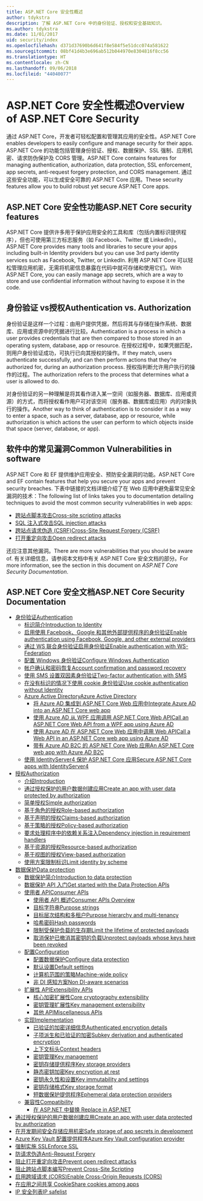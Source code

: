 ```yaml
---
title: ASP.NET Core 安全性概述
author: tdykstra
description: 了解 ASP.NET Core 中的身份验证、授权和安全基础知识。
ms.author: tdykstra
ms.date: 11/01/2017
uid: security/index
ms.openlocfilehash: d371d37690b6d641f8e584f5e51dcc074a581622
ms.sourcegitcommit: 08bf41d4b3e696ab512b044970e8304816f8cc56
ms.translationtype: HT
ms.contentlocale: zh-CN
ms.lasthandoff: 09/06/2018
ms.locfileid: "44040077"
---
```

# <a name="overview-of-aspnet-core-security"></a><span data-ttu-id="23729-103">ASP.NET Core 安全性概述</span><span class="sxs-lookup"><span data-stu-id="23729-103">Overview of ASP.NET Core Security</span></span>

<span data-ttu-id="23729-104">通过 ASP.NET Core，开发者可轻松配置和管理其应用的安全性。</span><span class="sxs-lookup"><span data-stu-id="23729-104">ASP.NET Core enables developers to easily configure and manage security for their apps.</span></span> <span data-ttu-id="23729-105">ASP.NET Core 的功能包括管理身份验证、授权、数据保护、SSL 强制、应用机密、请求防伪保护及 CORS 管理。</span><span class="sxs-lookup"><span data-stu-id="23729-105">ASP.NET Core contains features for managing authentication, authorization, data protection, SSL enforcement, app secrets, anti-request forgery protection, and CORS management.</span></span> <span data-ttu-id="23729-106">通过这些安全功能，可以生成安全可靠的 ASP.NET Core 应用。</span><span class="sxs-lookup"><span data-stu-id="23729-106">These security features allow you to build robust yet secure ASP.NET Core apps.</span></span>

## <a name="aspnet-core-security-features"></a><span data-ttu-id="23729-107">ASP.NET Core 安全性功能</span><span class="sxs-lookup"><span data-stu-id="23729-107">ASP.NET Core security features</span></span>

<span data-ttu-id="23729-108">ASP.NET Core 提供许多用于保护应用安全的工具和库（包括内置标识提供程序），但也可使用第三方标志服务（如 Facebook、Twitter 或 LinkedIn）。</span><span class="sxs-lookup"><span data-stu-id="23729-108">ASP.NET Core provides many tools and libraries to secure your apps including built-in Identity providers but you can use 3rd party identity services such as Facebook, Twitter, or LinkedIn.</span></span> <span data-ttu-id="23729-109">利用 ASP.NET Core 可以轻松管理应用机密，无需将机密信息暴露在代码中就可存储和使用它们。</span><span class="sxs-lookup"><span data-stu-id="23729-109">With ASP.NET Core, you can easily manage app secrets, which are a way to store and use confidential information without having to expose it in the code.</span></span>

## <a name="authentication-vs-authorization"></a><span data-ttu-id="23729-110">身份验证 vs授权</span><span class="sxs-lookup"><span data-stu-id="23729-110">Authentication vs. Authorization</span></span>

<span data-ttu-id="23729-111">身份验证是这样一个过程：由用户提供凭据，然后将其与存储在操作系统、数据库、应用或资源中的凭据进行比较。</span><span class="sxs-lookup"><span data-stu-id="23729-111">Authentication is a process in which a user provides credentials that are then compared to those stored in an operating system, database, app or resource.</span></span> <span data-ttu-id="23729-112">在授权过程中，如果凭据匹配，则用户身份验证成功，可执行已向其授权的操作。</span><span class="sxs-lookup"><span data-stu-id="23729-112">If they match, users authenticate successfully, and can then perform actions that they're authorized for, during an authorization process.</span></span> <span data-ttu-id="23729-113">授权指判断允许用户执行的操作的过程。</span><span class="sxs-lookup"><span data-stu-id="23729-113">The authorization refers to the process that determines what a user is allowed to do.</span></span>

<span data-ttu-id="23729-114">对身份验证的另一种理解是将其看作进入某一空间（如服务器、数据库、应用或资源）的方式，而将授权看作用户可对该空间（服务器、数据库或应用）内的对象执行的操作。</span><span class="sxs-lookup"><span data-stu-id="23729-114">Another way to think of authentication is to consider it as a way to enter a space, such as a server, database, app or resource, while authorization is which actions the user can perform to which objects inside that space (server, database, or app).</span></span>

## <a name="common-vulnerabilities-in-software"></a><span data-ttu-id="23729-115">软件中的常见漏洞</span><span class="sxs-lookup"><span data-stu-id="23729-115">Common Vulnerabilities in software</span></span>

<span data-ttu-id="23729-116">ASP.NET Core 和 EF 提供维护应用安全、预防安全漏洞的功能。</span><span class="sxs-lookup"><span data-stu-id="23729-116">ASP.NET Core and EF contain features that help you secure your apps and prevent security breaches.</span></span> <span data-ttu-id="23729-117">下表中链接的文档详细介绍了在 Web 应用中避免最常见安全漏洞的技术：</span><span class="sxs-lookup"><span data-stu-id="23729-117">The following list of links takes you to documentation detailing techniques to avoid the most common security vulnerabilities in web apps:</span></span>

* [<span data-ttu-id="23729-118">跨站点脚本攻击</span><span class="sxs-lookup"><span data-stu-id="23729-118">Cross-site scripting attacks</span></span>](xref:security/cross-site-scripting)
* [<span data-ttu-id="23729-119">SQL 注入式攻击</span><span class="sxs-lookup"><span data-stu-id="23729-119">SQL injection attacks</span></span>](https://docs.microsoft.com/ef/core/querying/raw-sql)
* [<span data-ttu-id="23729-120">跨站点请求伪造 (CSRF)</span><span class="sxs-lookup"><span data-stu-id="23729-120">Cross-Site Request Forgery (CSRF)</span></span>](xref:security/anti-request-forgery)
* [<span data-ttu-id="23729-121">打开重定向攻击</span><span class="sxs-lookup"><span data-stu-id="23729-121">Open redirect attacks</span></span>](xref:security/preventing-open-redirects)

<span data-ttu-id="23729-122">还应注意其他漏洞。</span><span class="sxs-lookup"><span data-stu-id="23729-122">There are more vulnerabilities that you should be aware of.</span></span> <span data-ttu-id="23729-123">有关详细信息，请参阅本文档中有关 ASP.NET Core 安全文档的部分。</span><span class="sxs-lookup"><span data-stu-id="23729-123">For more information, see the section in this document on *ASP.NET Core Security Documentation*.</span></span>

## <a name="aspnet-core-security-documentation"></a><span data-ttu-id="23729-124">ASP.NET Core 安全文档</span><span class="sxs-lookup"><span data-stu-id="23729-124">ASP.NET Core Security Documentation</span></span>

*   [<span data-ttu-id="23729-125">身份验证</span><span class="sxs-lookup"><span data-stu-id="23729-125">Authentication</span></span>](xref:security/authentication/index)
    *   [<span data-ttu-id="23729-126">标识简介</span><span class="sxs-lookup"><span data-stu-id="23729-126">Introduction to Identity</span></span>](xref:security/authentication/identity)
    *   [<span data-ttu-id="23729-127">启用使用 Facebook、Google 和其他外部提供程序的身份验证</span><span class="sxs-lookup"><span data-stu-id="23729-127">Enable authentication using Facebook, Google, and other external providers</span></span>](xref:security/authentication/social/index)
    *   [<span data-ttu-id="23729-128">通过 WS 联合身份验证启用身份验证</span><span class="sxs-lookup"><span data-stu-id="23729-128">Enable authentication with WS-Federation</span></span>](xref:security/authentication/ws-federation)
    * [<span data-ttu-id="23729-129">配置 Windows 身份验证</span><span class="sxs-lookup"><span data-stu-id="23729-129">Configure Windows Authentication</span></span>](xref:security/authentication/windowsauth)
    *   [<span data-ttu-id="23729-130">帐户确认和密码恢复</span><span class="sxs-lookup"><span data-stu-id="23729-130">Account confirmation and password recovery</span></span>](xref:security/authentication/accconfirm)
    *   [<span data-ttu-id="23729-131">使用 SMS 设置双因素身份验证</span><span class="sxs-lookup"><span data-stu-id="23729-131">Two-factor authentication with SMS</span></span>](xref:security/authentication/2fa)
    *   [<span data-ttu-id="23729-132">在没有标识的情况下使用 cookie 身份验证</span><span class="sxs-lookup"><span data-stu-id="23729-132">Use cookie authentication without Identity</span></span>](xref:security/authentication/cookie)
    *   [<span data-ttu-id="23729-133">Azure Active Directory</span><span class="sxs-lookup"><span data-stu-id="23729-133">Azure Active Directory</span></span>](xref:security/authentication/azure-active-directory/index)
        *   [<span data-ttu-id="23729-134">将 Azure AD 集成到 ASP.NET Core Web 应用中</span><span class="sxs-lookup"><span data-stu-id="23729-134">Integrate Azure AD into an ASP.NET Core web app</span></span>](https://azure.microsoft.com/documentation/samples/active-directory-dotnet-webapp-openidconnect-aspnetcore/)
        *   [<span data-ttu-id="23729-135">使用 Azure AD 从 WPF 应用调用 ASP.NET Core Web API</span><span class="sxs-lookup"><span data-stu-id="23729-135">Call an ASP.NET Core Web API from a WPF app using Azure AD</span></span>](https://azure.microsoft.com/documentation/samples/active-directory-dotnet-native-aspnetcore/)
        *   [<span data-ttu-id="23729-136">使用 Azure AD 在 ASP.NET Core Web 应用中调用 Web API</span><span class="sxs-lookup"><span data-stu-id="23729-136">Call a Web API in an ASP.NET Core web app using Azure AD</span></span>](https://azure.microsoft.com/documentation/samples/active-directory-dotnet-webapp-webapi-openidconnect-aspnetcore/)
        *   [<span data-ttu-id="23729-137">带有 Azure AD B2C 的 ASP.NET Core Web 应用</span><span class="sxs-lookup"><span data-stu-id="23729-137">An ASP.NET Core web app with Azure AD B2C</span></span>](https://azure.microsoft.com/resources/samples/active-directory-b2c-dotnetcore-webapp/)
    *   [<span data-ttu-id="23729-138">使用 IdentityServer4 保护 ASP.NET Core 应用</span><span class="sxs-lookup"><span data-stu-id="23729-138">Secure ASP.NET Core apps with IdentityServer4</span></span>](https://identityserver4.readthedocs.io)
*   [<span data-ttu-id="23729-139">授权</span><span class="sxs-lookup"><span data-stu-id="23729-139">Authorization</span></span>](xref:security/authorization/index)
    *   [<span data-ttu-id="23729-140">介绍</span><span class="sxs-lookup"><span data-stu-id="23729-140">Introduction</span></span>](xref:security/authorization/introduction)
    *   [<span data-ttu-id="23729-141">通过授权保护的用户数据创建应用</span><span class="sxs-lookup"><span data-stu-id="23729-141">Create an app with user data protected by authorization</span></span>](xref:security/authorization/secure-data)
    *   [<span data-ttu-id="23729-142">简单授权</span><span class="sxs-lookup"><span data-stu-id="23729-142">Simple authorization</span></span>](xref:security/authorization/simple)
    *   [<span data-ttu-id="23729-143">基于角色的授权</span><span class="sxs-lookup"><span data-stu-id="23729-143">Role-based authorization</span></span>](xref:security/authorization/roles)
    *   [<span data-ttu-id="23729-144">基于声明的授权</span><span class="sxs-lookup"><span data-stu-id="23729-144">Claims-based authorization</span></span>](xref:security/authorization/claims)
    *   [<span data-ttu-id="23729-145">基于策略的授权</span><span class="sxs-lookup"><span data-stu-id="23729-145">Policy-based authorization</span></span>](xref:security/authorization/policies)
    *   [<span data-ttu-id="23729-146">要求处理程序中的依赖关系注入</span><span class="sxs-lookup"><span data-stu-id="23729-146">Dependency injection in requirement handlers</span></span>](xref:security/authorization/dependencyinjection)
    *   [<span data-ttu-id="23729-147">基于资源的授权</span><span class="sxs-lookup"><span data-stu-id="23729-147">Resource-based authorization</span></span>](xref:security/authorization/resourcebased)
    *   [<span data-ttu-id="23729-148">基于视图的授权</span><span class="sxs-lookup"><span data-stu-id="23729-148">View-based authorization</span></span>](xref:security/authorization/views)
    *   [<span data-ttu-id="23729-149">使用方案限制标识</span><span class="sxs-lookup"><span data-stu-id="23729-149">Limit identity by scheme</span></span>](xref:security/authorization/limitingidentitybyscheme)
*   [<span data-ttu-id="23729-150">数据保护</span><span class="sxs-lookup"><span data-stu-id="23729-150">Data protection</span></span>](xref:security/data-protection/index)
    *   [<span data-ttu-id="23729-151">数据保护简介</span><span class="sxs-lookup"><span data-stu-id="23729-151">Introduction to data protection</span></span>](xref:security/data-protection/introduction)
    *   [<span data-ttu-id="23729-152">数据保护 API 入门</span><span class="sxs-lookup"><span data-stu-id="23729-152">Get started with the Data Protection APIs</span></span>](xref:security/data-protection/using-data-protection)
    *   [<span data-ttu-id="23729-153">使用者 API</span><span class="sxs-lookup"><span data-stu-id="23729-153">Consumer APIs</span></span>](xref:security/data-protection/consumer-apis/index)
        *   [<span data-ttu-id="23729-154">使用者 API 概述</span><span class="sxs-lookup"><span data-stu-id="23729-154">Consumer APIs Overview</span></span>](xref:security/data-protection/consumer-apis/overview)
        *   [<span data-ttu-id="23729-155">目标字符串</span><span class="sxs-lookup"><span data-stu-id="23729-155">Purpose strings</span></span>](xref:security/data-protection/consumer-apis/purpose-strings)
        *   [<span data-ttu-id="23729-156">目标层次结构和多租户</span><span class="sxs-lookup"><span data-stu-id="23729-156">Purpose hierarchy and multi-tenancy</span></span>](xref:security/data-protection/consumer-apis/purpose-strings-multitenancy)
        *   [<span data-ttu-id="23729-157">哈希密码</span><span class="sxs-lookup"><span data-stu-id="23729-157">Hash passwords</span></span>](xref:security/data-protection/consumer-apis/password-hashing)
        *   [<span data-ttu-id="23729-158">限制受保护负载的生存期</span><span class="sxs-lookup"><span data-stu-id="23729-158">Limit the lifetime of protected payloads</span></span>](xref:security/data-protection/consumer-apis/limited-lifetime-payloads)
        *   [<span data-ttu-id="23729-159">取消保护已撤消其密钥的负载</span><span class="sxs-lookup"><span data-stu-id="23729-159">Unprotect payloads whose keys have been revoked</span></span>](xref:security/data-protection/consumer-apis/dangerous-unprotect)
    *   [<span data-ttu-id="23729-160">配置</span><span class="sxs-lookup"><span data-stu-id="23729-160">Configuration</span></span>](xref:security/data-protection/configuration/index)
        *   [<span data-ttu-id="23729-161">配置数据保护</span><span class="sxs-lookup"><span data-stu-id="23729-161">Configure data protection</span></span>](xref:security/data-protection/configuration/overview)
        *   [<span data-ttu-id="23729-162">默认设置</span><span class="sxs-lookup"><span data-stu-id="23729-162">Default settings</span></span>](xref:security/data-protection/configuration/default-settings)
        *   [<span data-ttu-id="23729-163">计算机范围的策略</span><span class="sxs-lookup"><span data-stu-id="23729-163">Machine-wide policy</span></span>](xref:security/data-protection/configuration/machine-wide-policy)
        *   [<span data-ttu-id="23729-164">非 DI 感知方案</span><span class="sxs-lookup"><span data-stu-id="23729-164">Non DI-aware scenarios</span></span>](xref:security/data-protection/configuration/non-di-scenarios)
    *   [<span data-ttu-id="23729-165">扩展性 API</span><span class="sxs-lookup"><span data-stu-id="23729-165">Extensibility APIs</span></span>](xref:security/data-protection/extensibility/index)
        *   [<span data-ttu-id="23729-166">核心加密扩展性</span><span class="sxs-lookup"><span data-stu-id="23729-166">Core cryptography extensibility</span></span>](xref:security/data-protection/extensibility/core-crypto)
        *   [<span data-ttu-id="23729-167">密钥管理扩展性</span><span class="sxs-lookup"><span data-stu-id="23729-167">Key management extensibility</span></span>](xref:security/data-protection/extensibility/key-management)
        *   [<span data-ttu-id="23729-168">其他 API</span><span class="sxs-lookup"><span data-stu-id="23729-168">Miscellaneous APIs</span></span>](xref:security/data-protection/extensibility/misc-apis)
    *   [<span data-ttu-id="23729-169">实现</span><span class="sxs-lookup"><span data-stu-id="23729-169">Implementation</span></span>](xref:security/data-protection/implementation/index)
        *   [<span data-ttu-id="23729-170">已验证的加密详细信息</span><span class="sxs-lookup"><span data-stu-id="23729-170">Authenticated encryption details</span></span>](xref:security/data-protection/implementation/authenticated-encryption-details)
        *   [<span data-ttu-id="23729-171">子项派生和已验证的加密</span><span class="sxs-lookup"><span data-stu-id="23729-171">Subkey derivation and authenticated encryption</span></span>](xref:security/data-protection/implementation/subkeyderivation)
        *   [<span data-ttu-id="23729-172">上下文标头</span><span class="sxs-lookup"><span data-stu-id="23729-172">Context headers</span></span>](xref:security/data-protection/implementation/context-headers)
        *   [<span data-ttu-id="23729-173">密钥管理</span><span class="sxs-lookup"><span data-stu-id="23729-173">Key management</span></span>](xref:security/data-protection/implementation/key-management)
        *   [<span data-ttu-id="23729-174">密钥存储提供程序</span><span class="sxs-lookup"><span data-stu-id="23729-174">Key storage providers</span></span>](xref:security/data-protection/implementation/key-storage-providers)
        *   [<span data-ttu-id="23729-175">静态密钥加密</span><span class="sxs-lookup"><span data-stu-id="23729-175">Key encryption at rest</span></span>](xref:security/data-protection/implementation/key-encryption-at-rest)
        *   [<span data-ttu-id="23729-176">密钥永久性和设置</span><span class="sxs-lookup"><span data-stu-id="23729-176">Key immutability and settings</span></span>](xref:security/data-protection/implementation/key-immutability)
        *   [<span data-ttu-id="23729-177">密钥存储格式</span><span class="sxs-lookup"><span data-stu-id="23729-177">Key storage format</span></span>](xref:security/data-protection/implementation/key-storage-format)
        *   [<span data-ttu-id="23729-178">短数据保护提供程序</span><span class="sxs-lookup"><span data-stu-id="23729-178">Ephemeral data protection providers</span></span>](xref:security/data-protection/implementation/key-storage-ephemeral)
    *   [<span data-ttu-id="23729-179">兼容性</span><span class="sxs-lookup"><span data-stu-id="23729-179">Compatibility</span></span>](xref:security/data-protection/compatibility/index)
        *   [<span data-ttu-id="23729-180">在 ASP.NET 中替换 <machineKey></span><span class="sxs-lookup"><span data-stu-id="23729-180">Replace <machineKey> in ASP.NET</span></span>](xref:security/data-protection/compatibility/replacing-machinekey)
*   [<span data-ttu-id="23729-181">通过授权保护的用户数据创建应用</span><span class="sxs-lookup"><span data-stu-id="23729-181">Create an app with user data protected by authorization</span></span>](xref:security/authorization/secure-data)
*   [<span data-ttu-id="23729-182">在开发期间安全存储应用机密</span><span class="sxs-lookup"><span data-stu-id="23729-182">Safe storage of app secrets in development</span></span>](xref:security/app-secrets)
*   [<span data-ttu-id="23729-183">Azure Key Vault 配置提供程序</span><span class="sxs-lookup"><span data-stu-id="23729-183">Azure Key Vault configuration provider</span></span>](xref:security/key-vault-configuration)
*   [<span data-ttu-id="23729-184">强制实施 SSL</span><span class="sxs-lookup"><span data-stu-id="23729-184">Enforce SSL</span></span>](xref:security/enforcing-ssl)
*   [<span data-ttu-id="23729-185">防请求伪造</span><span class="sxs-lookup"><span data-stu-id="23729-185">Anti-Request Forgery</span></span>](xref:security/anti-request-forgery)
*   [<span data-ttu-id="23729-186">阻止打开重定向攻击</span><span class="sxs-lookup"><span data-stu-id="23729-186">Prevent open redirect attacks</span></span>](xref:security/preventing-open-redirects)
*   [<span data-ttu-id="23729-187">阻止跨站点脚本编写</span><span class="sxs-lookup"><span data-stu-id="23729-187">Prevent Cross-Site Scripting</span></span>](xref:security/cross-site-scripting)
*   [<span data-ttu-id="23729-188">启用跨域请求 (CORS)</span><span class="sxs-lookup"><span data-stu-id="23729-188">Enable Cross-Origin Requests (CORS)</span></span>](xref:security/cors)
*   [<span data-ttu-id="23729-189">在应用之间共享 Cookie</span><span class="sxs-lookup"><span data-stu-id="23729-189">Share cookies among apps</span></span>](xref:security/cookie-sharing)
*   [<span data-ttu-id="23729-190">IP 安全列表</span><span class="sxs-lookup"><span data-stu-id="23729-190">IP safelist</span></span>](xref:security/ip-safelist)
